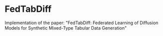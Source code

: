 # FedTabDiff
Implementation of the paper: "FedTabDiff: Federated Learning of Diffusion Models for Synthetic Mixed-Type Tabular Data Generation"
